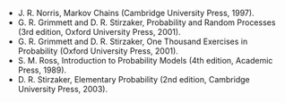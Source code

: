 - J. R. Norris, Markov Chains (Cambridge University Press, 1997).
- G. R. Grimmett and D. R. Stirzaker, Probability and Random Processes (3rd edition, Oxford University Press, 2001).
- G. R. Grimmett and D. R. Stirzaker, One Thousand Exercises in Probability (Oxford University Press, 2001).
- S. M. Ross, Introduction to Probability Models (4th edition, Academic Press, 1989).
- D. R. Stirzaker, Elementary Probability (2nd edition, Cambridge University Press, 2003).
